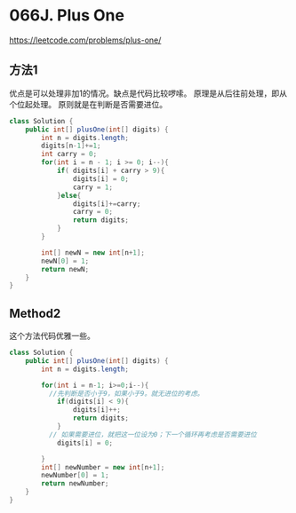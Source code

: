 # 066J. Plus One

https://leetcode.com/problems/plus-one/


## 方法1
优点是可以处理非加1的情况。缺点是代码比较啰嗦。
原理是从后往前处理，即从个位起处理。
原则就是在判断是否需要进位。
```Java
class Solution {
    public int[] plusOne(int[] digits) {
        int n = digits.length;
        digits[n-1]+=1;
        int carry = 0;
        for(int i = n - 1; i >= 0; i--){
            if( digits[i] + carry > 9){
                digits[i] = 0;
                carry = 1;
            }else{
                digits[i]+=carry;
                carry = 0;
                return digits;
            }
        }

        int[] newN = new int[n+1];
        newN[0] = 1;
        return newN;
    }
}
```
## Method2
这个方法代码优雅一些。

```Java
class Solution {
    public int[] plusOne(int[] digits) {
        int n = digits.length;

        for(int i = n-1; i>=0;i--){
          //先判断是否小于9，如果小于9。就无进位的考虑。
            if(digits[i] < 9){
                digits[i]++;
                return digits;
            }
          // 如果需要进位，就把这一位设为0；下一个循环再考虑是否需要进位
            digits[i] = 0;

        }
        int[] newNumber = new int[n+1];
        newNumber[0] = 1;
        return newNumber;
    }
}
```
